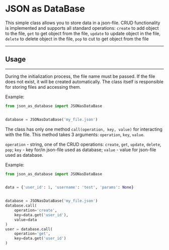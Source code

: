 # JSON as DataBase

This simple class allows you to store data in a json-file.
CRUD functionality is implemented and supports all standard operations:
    `create` to add object to the file,
    `get`    to get object from the file, 
    `update` to update object in the file,
    `delete` to delete object in the file,
    `pop`    to cut to get object from the file
____

## Usage 
____

During the initialization process, the file name must be passed. 
If the file does not exist, it will be created automatically. 
The class itself is responsible for storing files and accessing them.

Example:
```Python
from json_as_database import JSONasDataBase


database = JSONasDataBase('my_file.json')
```

The class has only one method `call(operation, key, value)` for interacting with the file. 
This method takes 3 arguments: `operation`, `key`, `value`.

`operation` - string, one of the CRUD operations: `create`, `get`, `update`, `delete`, `pop`;
`key` - key for/in json-file used as database;
`value` - value for json-file used as database.

Example:
```Python
from json_as_database import JSONasDataBase


data = {'user_id': 1, 'username': 'test', 'params': None}


database = JSONasDataBase('my_file.json')
database.call(
    operation='create',
    key=data.get('user_id'),
    value=data
)
user = database.call(
    operation='get',
    key=data.get('user_id')
)
```